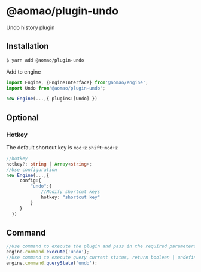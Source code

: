 # @aomao/plugin-undo

Undo history plugin

## Installation

```bash
$ yarn add @aomao/plugin-undo
```

Add to engine

```ts
import Engine, {EngineInterface} from'@aomao/engine';
import Undo from'@aomao/plugin-undo';

new Engine(...,{ plugins:[Undo] })
```

## Optional

### Hotkey

The default shortcut key is `mod+z` `shift+mod+z`

```ts
//hotkey
hotkey?: string | Array<string>;
//Use configuration
new Engine(...,{
     config:{
         "undo":{
             //Modify shortcut keys
             hotkey: "shortcut key"
         }
     }
  })
```

## Command

```ts
//Use command to execute the plugin and pass in the required parameters
engine.command.execute('undo');
//Use command to execute query current status, return boolean | undefined
engine.command.queryState('undo');
```
